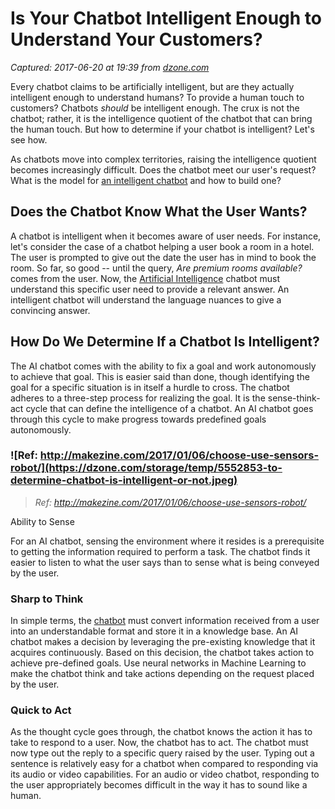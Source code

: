 # Is Your Chatbot Intelligent Enough to Understand Your Customers?

_Captured: 2017-06-20 at 19:39 from [dzone.com](https://dzone.com/articles/is-your-chatbot-intelligent-to-understand-your-cus?edition=305104&utm_source=Daily%20Digest&utm_medium=email&utm_campaign=dd%202017-06-19)_

Every chatbot claims to be artificially intelligent, but are they actually intelligent enough to understand humans? To provide a human touch to customers? Chatbots _should_ be intelligent enough. The crux is not the chatbot; rather, it is the intelligence quotient of the chatbot that can bring the human touch. But how to determine if your chatbot is intelligent? Let's see how.

As chatbots move into complex territories, raising the intelligence quotient becomes increasingly difficult. Does the chatbot meet our user's request? What is the model for [an intelligent chatbot](https://www.marutitech.com/make-intelligent-chatbot/) and how to build one?

## Does the Chatbot Know What the User Wants?

A chatbot is intelligent when it becomes aware of user needs. For instance, let's consider the case of a chatbot helping a user book a room in a hotel. The user is prompted to give out the date the user has in mind to book the room. So far, so good -- until the query, _Are premium rooms available?_ comes from the user. Now, the [Artificial Intelligence](https://www.marutitech.com/artificial-intelligence-and-machine-learning/) chatbot must understand this specific user need to provide a relevant answer. An intelligent chatbot will understand the language nuances to give a convincing answer.

## How Do We Determine If a Chatbot Is Intelligent?

The AI chatbot comes with the ability to fix a goal and work autonomously to achieve that goal. This is easier said than done, though identifying the goal for a specific situation is in itself a hurdle to cross. The chatbot adheres to a three-step process for realizing the goal. It is the sense-think-act cycle that can define the intelligence of a chatbot. An AI chatbot goes through this cycle to make progress towards predefined goals autonomously.

### ![Ref: http://makezine.com/2017/01/06/choose-use-sensors-robot/](https://dzone.com/storage/temp/5552853-to-determine-chatbot-is-intelligent-or-not.jpeg)

> _Ref: http://makezine.com/2017/01/06/choose-use-sensors-robot/_

Ability to Sense

For an AI chatbot, sensing the environment where it resides is a prerequisite to getting the information required to perform a task. The chatbot finds it easier to listen to what the user says than to sense what is being conveyed by the user.

### Sharp to Think

In simple terms, the [chatbot](https://www.marutitech.com/complete-guide-chatbots/) must convert information received from a user into an understandable format and store it in a knowledge base. An AI chatbot makes a decision by leveraging the pre-existing knowledge that it acquires continuously. Based on this decision, the chatbot takes action to achieve pre-defined goals. Use neural networks in Machine Learning to make the chatbot think and take actions depending on the request placed by the user.

### Quick to Act

As the thought cycle goes through, the chatbot knows the action it has to take to respond to a user. Now, the chatbot has to act. The chatbot must now type out the reply to a specific query raised by the user. Typing out a sentence is relatively easy for a chatbot when compared to responding via its audio or video capabilities. For an audio or video chatbot, responding to the user appropriately becomes difficult in the way it has to sound like a human.

